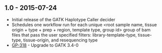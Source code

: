 ## 1.0 - 2015-07-24
- Initial release of the GATK Haplotype Caller decider
- Schedules one workflow run for each unique 
    <root sample name, tissue origin + type + prep + region, template type, group id> 
  group of bam files that pass the user specified filters: library-template-type, 
  tissue-type, tissue-origin, and resequencing type
- [GP-318](https://jira.oicr.on.ca/browse/GP-318) - Upgrade to GATK 3.4-0